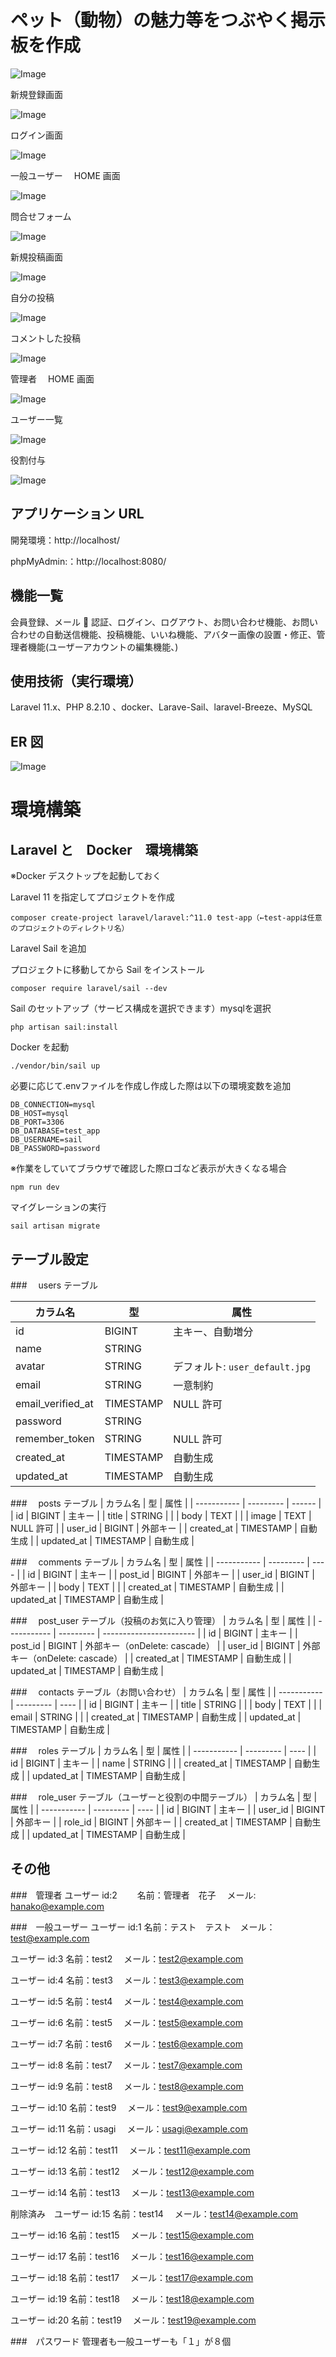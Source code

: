 # ペット（動物）の魅力等をつぶやく掲示板を作成

![Image](https://github.com/user-attachments/assets/6c49baf3-3bd1-4a68-a97d-f7304b76b749)

新規登録画面

![Image](https://github.com/user-attachments/assets/30775281-bc4d-4e1e-b4bf-ed79977fca1e)

ログイン画面

![Image](https://github.com/user-attachments/assets/0f1449b5-c922-45e6-858b-b391f1e38589)

一般ユーザー　 HOME 画面

![Image](https://github.com/user-attachments/assets/cf7e42ee-ddbb-4fdb-99b2-90a44ee4ed79)

問合せフォーム

![Image](https://github.com/user-attachments/assets/957fe498-6cf9-4bfd-8510-4d41a8075e1f)

新規投稿画面

![Image](https://github.com/user-attachments/assets/5eeb79c2-1fb6-449d-b760-f0f7c488127d)

自分の投稿

![Image](https://github.com/user-attachments/assets/0430e13c-74e2-4702-b673-f2b6febe87c5)

コメントした投稿

![Image](https://github.com/user-attachments/assets/71057d0d-1455-4813-b420-31afcbb8dcc8)

管理者　 HOME 画面

![Image](https://github.com/user-attachments/assets/1a40e8eb-3d3c-4ac5-8f6b-904ede7e1c4c)

ユーザー一覧

![Image](https://github.com/user-attachments/assets/c763d6ef-95c2-4be2-87b9-b30cddb910fb)

役割付与

![Image](https://github.com/user-attachments/assets/afb274e0-378a-41d8-9a8b-874e665d6645)

## アプリケーション URL

開発環境：http://localhost/

phpMyAdmin:：http://localhost:8080/

## 機能一覧

会員登録、メール 📨 認証、ログイン、ログアウト、お問い合わせ機能、お問い合わせの自動送信機能、投稿機能、いいね機能、アバター画像の設置・修正、管理者機能(ユーザーアカウントの編集機能、)

## 使用技術（実行環境）

Laravel 11.x、PHP 8.2.10 、docker、Larave-Sail、laravel-Breeze、MySQL

## ER 図

![Image](https://github.com/user-attachments/assets/51fdf3a5-6f84-4ac6-8a0f-2d4b2782253b)

# 環境構築

## Laravel と　Docker　環境構築

※Docker デスクトップを起動しておく

Laravel 11 を指定してプロジェクトを作成

```
composer create-project laravel/laravel:^11.0 test-app（←test-appは任意のプロジェクトのディレクトリ名）
```

Laravel Sail を追加

プロジェクトに移動してから Sail をインストール

```
composer require laravel/sail --dev
```

Sail のセットアップ（サービス構成を選択できます）mysqlを選択

```
php artisan sail:install

```
Docker を起動
```
./vendor/bin/sail up

```

必要に応じて.envファイルを作成し作成した際は以下の環境変数を追加
```
DB_CONNECTION=mysql
DB_HOST=mysql
DB_PORT=3306
DB_DATABASE=test_app
DB_USERNAME=sail
DB_PASSWORD=password
```

※作業をしていてブラウザで確認した際ロゴなど表示が大きくなる場合
```
npm run dev
```

マイグレーションの実行 
```
sail artisan migrate
```


## テーブル設定

###　 users テーブル

| カラム名          | 型        | 属性                           |
| ----------------- | --------- | ------------------------------ |
| id                | BIGINT    | 主キー、自動増分               |
| name              | STRING    |                                |
| avatar            | STRING    | デフォルト: `user_default.jpg` |
| email             | STRING    | 一意制約                       |
| email_verified_at | TIMESTAMP | NULL 許可                      |
| password          | STRING    |                                |
| remember_token    | STRING    | NULL 許可                      |
| created_at        | TIMESTAMP | 自動生成                       |
| updated_at        | TIMESTAMP | 自動生成                       |

###　 posts テーブル
| カラム名 | 型 | 属性 |
| ----------- | --------- | ------ |
| id | BIGINT | 主キー |
| title | STRING | |
| body | TEXT | |
| image | TEXT | NULL 許可 |
| user_id | BIGINT | 外部キー |
| created_at | TIMESTAMP | 自動生成 |
| updated_at | TIMESTAMP | 自動生成 |

###　 comments テーブル
| カラム名 | 型 | 属性 |
| ----------- | --------- | ---- |
| id | BIGINT | 主キー |
| post_id | BIGINT | 外部キー |
| user_id | BIGINT | 外部キー |
| body | TEXT | |
| created_at | TIMESTAMP | 自動生成 |
| updated_at | TIMESTAMP | 自動生成 |

###　 post_user テーブル（投稿のお気に入り管理）
| カラム名 | 型 | 属性 |
| ----------- | --------- | ----------------------- |
| id | BIGINT | 主キー |
| post_id | BIGINT | 外部キー（onDelete: cascade） |
| user_id | BIGINT | 外部キー（onDelete: cascade） |
| created_at | TIMESTAMP | 自動生成 |
| updated_at | TIMESTAMP | 自動生成 |

###　 contacts テーブル（お問い合わせ）
| カラム名 | 型 | 属性 |
| ----------- | --------- | ---- |
| id | BIGINT | 主キー |
| title | STRING | |
| body | TEXT | |
| email | STRING | |
| created_at | TIMESTAMP | 自動生成 |
| updated_at | TIMESTAMP | 自動生成 |

###　 roles テーブル
| カラム名 | 型 | 属性 |
| ----------- | --------- | ---- |
| id | BIGINT | 主キー |
| name | STRING | |
| created_at | TIMESTAMP | 自動生成 |
| updated_at | TIMESTAMP | 自動生成 |

###　 role_user テーブル（ユーザーと役割の中間テーブル）
| カラム名 | 型 | 属性 |
| ----------- | --------- | ---- |
| id | BIGINT | 主キー |
| user_id | BIGINT | 外部キー |
| role_id | BIGINT | 外部キー |
| created_at | TIMESTAMP | 自動生成 |
| updated_at | TIMESTAMP | 自動生成 |

## その他

###　管理者
ユーザー id:2 　　名前：管理者　花子　 メール:
hanako@example.com

###　一般ユーザー
ユーザー id:1 名前：テスト　テスト　メール：test@example.com

ユーザー id:3 名前：test2 　メール：test2@example.com

ユーザー id:4 名前：test3 　メール：test3@example.com

ユーザー id:5 名前：test4 　メール：test4@example.com

ユーザー id:6 名前：test5 　メール：test5@example.com

ユーザー id:7 名前：test6 　メール：test6@example.com

ユーザー id:8 名前：test7 　メール：test7@example.com

ユーザー id:9 名前：test8 　メール：test8@example.com

ユーザー id:10 名前：test9 　メール：test9@example.com

ユーザー id:11 名前：usagi 　メール：usagi@example.com

ユーザー id:12 名前：test11 　メール：test11@example.com

ユーザー id:13 名前：test12 　メール：test12@example.com

ユーザー id:14 名前：test13 　メール：test13@example.com

削除済み　ユーザー id:15 名前：test14 　メール：test14@example.com

ユーザー id:16 名前：test15 　メール：test15@example.com

ユーザー id:17 名前：test16 　メール：test16@example.com

ユーザー id:18 名前：test17 　メール：test17@example.com

ユーザー id:19 名前：test18 　メール：test18@example.com

ユーザー id:20 名前：test19 　メール：test19@example.com

###　パスワード
管理者も一般ユーザーも「１」が８個
